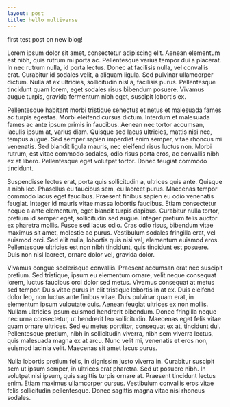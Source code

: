 ```yaml
---
layout: post
title: hello multiverse
---
```


first test post on new blog!

Lorem ipsum dolor sit amet, consectetur adipiscing elit. Aenean elementum est nibh, quis rutrum mi porta ac. Pellentesque varius tempor dui a placerat. In nec rutrum nulla, id porta lectus. Donec at facilisis nulla, vel convallis erat. Curabitur id sodales velit, a aliquam ligula. Sed pulvinar ullamcorper dictum. Nulla at ex ultricies, sollicitudin nisl a, facilisis purus. Pellentesque tincidunt quam lorem, eget sodales risus bibendum posuere. Vivamus augue turpis, gravida fermentum nibh eget, suscipit lobortis ex.

Pellentesque habitant morbi tristique senectus et netus et malesuada fames ac turpis egestas. Morbi eleifend cursus dictum. Interdum et malesuada fames ac ante ipsum primis in faucibus. Aenean nec tortor accumsan, iaculis ipsum at, varius diam. Quisque sed lacus ultricies, mattis nisi nec, tempus augue. Sed semper sapien imperdiet enim semper, vitae rhoncus mi venenatis. Sed blandit ligula mauris, nec eleifend risus luctus non. Morbi rutrum, est vitae commodo sodales, odio risus porta eros, ac convallis nibh ex at libero. Pellentesque eget volutpat tortor. Donec feugiat commodo tincidunt.

Suspendisse lectus erat, porta quis sollicitudin a, ultrices quis ante. Quisque a nibh leo. Phasellus eu faucibus sem, eu laoreet purus. Maecenas tempor commodo lacus eget faucibus. Praesent finibus sapien eu odio venenatis feugiat. Integer id mauris vitae massa lobortis faucibus. Etiam consectetur neque a ante elementum, eget blandit turpis dapibus. Curabitur nulla tortor, pretium id semper eget, sollicitudin sed augue. Integer pretium felis auctor ex pharetra mollis. Fusce sed lacus odio. Cras odio risus, bibendum vitae maximus sit amet, molestie ac purus. Vestibulum sodales fringilla erat, vel euismod orci. Sed elit nulla, lobortis quis nisi vel, elementum euismod eros. Pellentesque ultricies est non nibh tincidunt, quis tincidunt est posuere. Duis non nisl laoreet, ornare dolor vel, gravida dolor.

Vivamus congue scelerisque convallis. Praesent accumsan erat nec suscipit pretium. Sed tristique, ipsum eu elementum ornare, velit neque consequat lorem, luctus faucibus orci dolor sed metus. Vivamus consequat at metus sed tempor. Duis vitae purus in elit tristique lobortis in at ex. Duis eleifend dolor leo, non luctus ante finibus vitae. Duis pulvinar quam erat, in elementum ipsum vulputate quis. Aenean feugiat ultrices ex non mollis. Nullam ultricies ipsum euismod hendrerit bibendum. Donec fringilla neque nec urna consectetur, ut hendrerit leo sollicitudin. Maecenas eget felis vitae quam ornare ultrices. Sed eu metus porttitor, consequat ex at, tincidunt dui. Pellentesque pretium, nibh in sollicitudin viverra, nibh sem viverra lectus, quis malesuada magna ex at arcu. Nunc velit mi, venenatis et eros non, euismod lacinia velit. Maecenas sit amet lacus purus.

Nulla lobortis pretium felis, in dignissim justo viverra in. Curabitur suscipit sem ut ipsum semper, in ultrices erat pharetra. Sed ut posuere nibh. In volutpat nisi ipsum, quis sagittis turpis ornare at. Praesent tincidunt lectus enim. Etiam maximus ullamcorper cursus. Vestibulum convallis eros vitae felis sollicitudin pellentesque. Donec sagittis magna vitae nisl rhoncus sodales.
